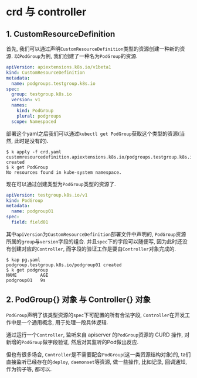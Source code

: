 # crd 与 controller

## 1. CustomResourceDefinition

首先, 我们可以通过声明`CustomResourceDefinition`类型的资源创建一种新的资源. 以`PodGroup`为例, 我们创建了一种名为`PodGroup`的资源.

```yaml
apiVersion: apiextensions.k8s.io/v1beta1
kind: CustomResourceDefinition
metadata:
  name: podgroups.testgroup.k8s.io
spec:
  group: testgroup.k8s.io
  version: v1
  names:
    kind: PodGroup
    plural: podgroups
  scope: Namespaced
```

部署这个yaml之后我们可以通过`kubectl get PodGroup`获取这个类型的资源(当然, 此时是没有的).

```console
$ k apply -f crd.yaml
customresourcedefinition.apiextensions.k8s.io/podgroups.testgroup.k8s.io created
$ k get PodGroup
No resources found in kube-system namespace.
```

现在可以通过创建类型为`PodGroup`类型的资源了.

```yaml
apiVersion: testgroup.k8s.io/v1
kind: PodGroup
metadata:
  name: podgroup01
spec:
  field: field01
```

其中`apiVersion`为`CustomResourceDefinition`部署文件中声明的, `PodGroup`资源所属的`group`与`version`字段的组合. 并且`spec`下的字段可以随便写, 因为此时还没有创建对应的`Controller`, 而字段的验证工作是要由`Controller`对象完成的.

```console
$ kap pg.yaml
podgroup.testgroup.k8s.io/podgroup01 created
$ k get podgroup
NAME         AGE
podgroup01   9s
```

## 2. PodGroup{} 对象 与 Controller{} 对象

`PodGroup`声明了该类型资源的`spec`下可配置的所有合法字段, `Controller`在开发工作中是一个通用概念, 用于处理一段具体逻辑.

通过运行一个`Controller`, 监听来自 apiserver 的`PodGroup`资源的 CURD 操作, 对新增的`PodGroup`做字段验证, 然后对其监听的Pod做出反应.

但也有很多场合, `Controller`是不需要配合`PodGroup`(这一类资源结构对象)的, ta们直接监听已经存在的`deploy`, `daemonset`等资源, 做一些操作, 比如记录, 回调通知, 作为钩子等, 都可以.

